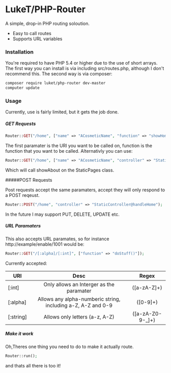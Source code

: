 LukeT/PHP-Router
=========

A simple, drop-in PHP routing soloution.

  - Easy to call routes
  - Supports URL variables
 

### Installation
You're required to have PHP 5.4 or higher due to the use of short arrays.
The first way you can install is via including src/routes.php, although I don't recommend this.
The second way is via composer:
```sh
composer require luket/php-router dev-master
computer update
```
### Usage
Currently, use is fairly limited, but it gets the job done.
##### GET Requests 

```php
Router::GET("/home", ["name" => "ACosmeticName", "function" => "showHome"]);
```
The first paramater is the URI you want to be called on, function is the function that you want to be called. Alternativly you can use:

```php
Router::GET("/home", ["name" => "ACosmeticName", "controller" => "StaticPages@showAbout"]);
```
Which will call showAbout on the StaticPages class.

#####POST Requests

Post requests accept the same paramaters, accept they will only respond to a POST reqeust.
```php
Router::POST("/home", "controller" => "StaticController@handleHome");
```
In the future I may support PUT, DELETE, UPDATE etc.  
 
##### URL Paramaters
This also accepts URL paramates, so for instance http://example/enable/1001 would be:
```php
Router::GET("/[:alpha]/[:int]", ["function" => "doStuff()"]);
```
Currently accepted:

| URI           | Desc                                                              | Regex            | 
| ------------- |:-----------------------------------------------------------------:|:----------------:|
| [:int]        | Only allows an Interger as the paramater                          | ([a-zA-Z]+)
| [:alpha]      | Allows any alpha-numberic string, including a-Z, A-Z and 0-9      | ([0-9]+)
| [:string]     | Allows only letters (a-z, A-Z)                                    | ([a-zA-Z0-9-_]+)


#####  Make it work

Oh,Theres one thing you need to do to make it actually route.
```php
Router::run();
```

and thats all there is too it!
